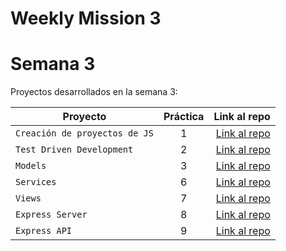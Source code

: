 # Weekly Mission 3
# Semana 3 

Proyectos desarrollados en la semana 3:

| Proyecto | Práctica | Link al repo |
| ------------- |:-------------:| -----:|
|`Creación de proyectos de JS`|1|[Link al repo](https://github.com/antoniomd-fi/MisssionNodeJSSemana3Proyecto1)|
|`Test Driven Development`|2|[Link al repo](https://github.com/antoniomd-fi/playbook/tree/main/weekly_mission_3)|
|`Models`|3|[Link al repo](https://github.com/antoniomd-fi/playbook/tree/main/weekly_mission_3)|
|`Services`|6|[Link al repo](https://github.com/antoniomd-fi/playbook/tree/main/weekly_mission_3)|
|`Views`|7|[Link al repo](https://github.com/antoniomd-fi/playbook/tree/main/weekly_mission_3)|
|`Express Server`|8|[Link al repo](https://github.com/antoniomd-fi/playbook/tree/main/weekly_mission_3)|
|`Express API`|9|[Link al repo](https://github.com/antoniomd-fi/playbook/tree/main/weekly_mission_3)|
